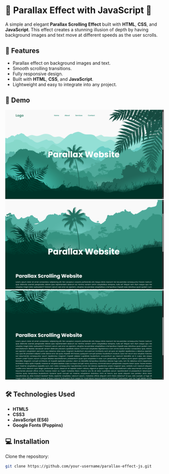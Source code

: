 # 🌟 Parallax Effect with JavaScript 🌟

A simple and elegant **Parallax Scrolling Effect** built with **HTML**, **CSS**, and **JavaScript**. This effect creates a stunning illusion of depth by having background images and text move at different speeds as the user scrolls.

## 🚀 Features
- Parallax effect on background images and text.
- Smooth scrolling transitions.
- Fully responsive design.
- Built with **HTML**, **CSS**, and **JavaScript**.
- Lightweight and easy to integrate into any project.

## 📸 Demo

![First](demo1.png)
![Second](demo2.png)
![Second](demo3.png)

## 🛠 Technologies Used
- **HTML5**
- **CSS3**
- **JavaScript (ES6)**
- **Google Fonts (Poppins)**


## 💻 Installation

Clone the repository:
   ```bash
   git clone https://github.com/your-username/parallax-effect-js.git
